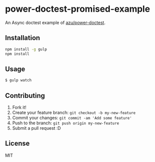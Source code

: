 # power-doctest-promised-example

An Async doctest example of [azu/power-doctest](https://github.com/azu/power-doctest "azu/power-doctest").

## Installation

``` sh
npm install -g gulp
npm install
```


## Usage

```sh
$ gulp watch
```

## Contributing

1. Fork it!
2. Create your feature branch: `git checkout -b my-new-feature`
3. Commit your changes: `git commit -am 'Add some feature'`
4. Push to the branch: `git push origin my-new-feature`
5. Submit a pull request :D

## License

MIT